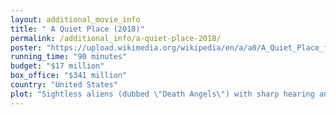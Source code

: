 ```yaml
---
layout: additional_movie_info
title: " A Quiet Place (2018)"
permalink: /additional_info/a-quiet-place-2018/
poster: "https://upload.wikimedia.org/wikipedia/en/a/a0/A_Quiet_Place_film_poster.png"
running_time: "90 minutes"
budget: "$17 million"
box_office: "$341 million"
country: "United States"
plot: "Sightless aliens (dubbed \"Death Angels\") with sharp hearing and impenetrable armored skin have taken over the planet and killed most of the human population. The Abbott family – mother Evelyn, father Lee, deaf daughter Regan, and sons Marcus and Beau – live on their isolated farm in the middle of a forest in upstate New York, and have survived by taking precautions such as laying sand paths to avoid stepping on crunching leaves and using American Sign Language when communicating.\n\nWhen the family goes into the nearby town for supplies, Beau finds a toy space shuttle, but Lee makes him leave it behind due to the noise it would make if powered on. As they are getting ready to leave, Regan secretly gives him back the toy, but without its batteries. When they leave, Beau takes back the batteries without anyone noticing. While walking back home, Beau turns on the space shuttle, which starts making noise. Almost immediately, Beau is killed by a nearby Angel before Lee can reach him. Regan suffers terrible guilt thereafter, which she hides from her parents, although Marcus is aware of it.\n\nOver a year after Beau's death, the family has seemingly gone back to normal, with Evelyn several months pregnant. Marcus reluctantly goes fishing with Lee while Regan, upset that she cannot go, visits Beau's grave. While the rest of the family is gone, Evelyn goes into labor. While heading to the basement, she accidentally steps on an upright nail and drops a photo frame, alerting a nearby Death Angel which enters the house. Struggling to stay silent amidst the pain, Evelyn flips a switch in the basement, turning the surrounding lights around the house red. The Angel enters the basement soon after, but Evelyn distracts it with the loud clicks of an egg timer and escapes upstairs. Upon returning to the farm and seeing the red lights, Marcus and Lee lure the Angel out of the house by lighting off fireworks, allowing Evelyn to safely give birth to her baby.\n\nRegan, seeing the fireworks, runs back to the house. Lee enters the house armed with a shotgun and finds the baby and Evelyn, then brings them into a hiding spot under the floor in the barn outside. The baby cries, alerting a Death Angel into the barn. The Angel fails to find the source, but breaks some water pipes. Evelyn wakes up in the flooded hideout with the Death Angel still inside and hides behind the falling water to mask her and the baby's sound.\n\nMarcus and Regan climb to the top of a corn silo and light a signal fire to alert their father, but Marcus falls into the silo and almost becomes sucked into the corn. Hearing this, the Death Angel, which is hunting for Evelyn, \nruns towards the silo and attacks Regan and Marcus. The creature's disruptive effect on electronics causes Regan's cochlear implant to emit a high-pitched noise, which causes the creature to reel in pain and retreat, breaking a hole in the silo which frees the children. Lee finds Regan and Marcus, directing them to his truck,[4] and is wounded when an Angel attacks him. Marcus cannot stifle a scream, and the Death Angel attacks the truck. Lee signs to Regan that he has always loved her and proceeds to yell to draw the Angel's attention, sacrificing himself to the Angel in order to allow Marcus and Regan to drive the truck back to the house safely.\n\nReuniting with a grieving Evelyn and hearing the sounds of a nearby Death Angel, they make their way back into the house and enter the basement, into which the Angel follows them. Regan, remembering the reaction the Angel had to the high-pitched noise from her implant, places the implant on a microphone which amplifies the noise. The Angel screeches in pain and exposes the vulnerable tissue beneath the armor plating on its head, allowing Evelyn to kill it with Lee's shotgun, though the sound of the shot alerts nearby Angels. Armed with a new weapon, the family prepares to defend themselves from the approaching group of Death Angels."
---
```

